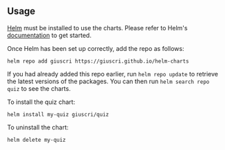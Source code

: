 ## Usage

[Helm](https://helm.sh) must be installed to use the charts.  Please refer to
Helm's [documentation](https://helm.sh/docs) to get started.

Once Helm has been set up correctly, add the repo as follows:

    helm repo add giuscri https://giuscri.github.io/helm-charts

If you had already added this repo earlier, run `helm repo update` to retrieve
the latest versions of the packages.  You can then run `helm search repo
quiz` to see the charts.

To install the quiz chart:

    helm install my-quiz giuscri/quiz

To uninstall the chart:

    helm delete my-quiz

